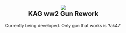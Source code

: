 <h2 align = 'center'><img src="https://i.imgur.com/Fqd5YKI.png"><br>KAG ww2 Gun Rework</h2>
<p align = 'center'> Currently being developed. Only gun that works is '!ak47'</p>
